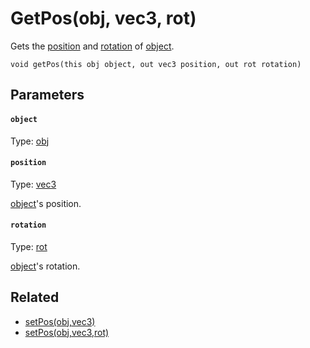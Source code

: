 

# GetPos(obj, vec3, rot)

Gets the [position](#position) and [rotation](#rotation) of [object](#object).

```
void getPos(this obj object, out vec3 position, out rot rotation)
```

## Parameters

#### `object`
Type: [obj](/MdDocs/Types/Obj.md)

#### `position`
Type: [vec3](/MdDocs/Types/Vec3.md)

[object](#object)'s position.

#### `rotation`
Type: [rot](/MdDocs/Types/Rot.md)

[object](#object)'s rotation.

## Related

 - [setPos(obj,vec3)](/MdDocs/Functions/SetPos.obj.vec3.md)
 - [setPos(obj,vec3,rot)](/MdDocs/Functions/SetPos.obj.vec3.rot.md)


